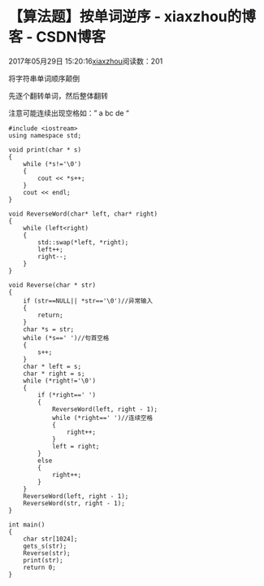 # 【算法题】按单词逆序 - xiaxzhou的博客 - CSDN博客





2017年05月29日 15:20:16[xiaxzhou](https://me.csdn.net/xiaxzhou)阅读数：201








> 
将字符串单词顺序颠倒


先逐个翻转单词，然后整体翻转 

注意可能连续出现空格如：”  a bc de  “

```
#include <iostream>
using namespace std;

void print(char * s)
{
    while (*s!='\0')
    {
        cout << *s++;
    }
    cout << endl;
}

void ReverseWord(char* left, char* right)
{
    while (left<right)
    {
        std::swap(*left, *right);
        left++;
        right--;
    }
}

void Reverse(char * str)
{
    if (str==NULL|| *str=='\0')//异常输入
    {
        return;
    }
    char *s = str;
    while (*s==' ')//句首空格
    {
        s++;
    }
    char * left = s;
    char * right = s;
    while (*right!='\0')
    {
        if (*right==' ')
        {
            ReverseWord(left, right - 1);
            while (*right==' ')//连续空格
            {
                right++;
            }
            left = right;
        }
        else
        {
            right++;
        }
    }
    ReverseWord(left, right - 1);
    ReverseWord(str, right - 1);
}

int main()
{
    char str[1024];
    gets_s(str);
    Reverse(str);
    print(str);
    return 0;
}
```



